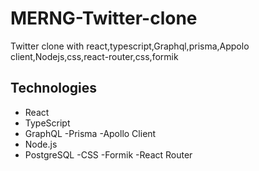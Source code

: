 # MERNG-Twitter-clone
Twitter clone with react,typescript,Graphql,prisma,Appolo client,Nodejs,css,react-router,css,formik

## Technologies
- React
- TypeScript
- GraphQL
-Prisma
-Apollo Client
- Node.js
- PostgreSQL
-CSS
-Formik
-React Router
